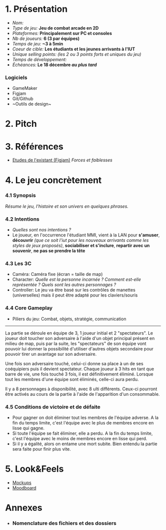 # 1. Présentation
- *Nom:*
- *Type de jeu:* **Jeu de combat arcade en 2D**
- *Plateformes:* **Principalement sur PC et consoles**
- *Nb de joueurs:* **6 (3 par équipes)**
- *Temps de jeu:* **~3 à 5min**
- *Coeur de cible:* **Les étudiants et les jeunes arrivants à l'IUT**
- *Unique selling points:* *(les 2 ou 3 points forts et uniques du jeu)*
- *Temps de développement:*
- *Échéances:* **Le 18 décembre _au plus tard_**
### Logiciels
- GameMaker
- Figjam
- Git/Github
- ~Outils de design~
# 2. Pitch
# 3. Références
- [Etudes de l'existant (Figjam)](https://www.figma.com/board/TzOCzQbDci5kVt4ebz25BO/Etude-de-l'existant?node-id=0-1&t=lUCQrGcGdsUSomjn-1) *_Forces et faiblesses_*
# 4. Le jeu concrètement
### 4.1 **Synopsis**
*Résume le jeu, l’histoire et son univers en quelques phrases.*

### 4.2 **Intentions**
   - *Quelles sont nos intentions ?*
   - Le joueur, en l'occurrence l'étudiant MMI, vient à la LAN pour **s'amuser**, **découvrir** *(que ce soit l'iut pour les nouveaux arrivants comme les styles de jeux proposés)*, **sociabiliser et s'inclure**, **repartir avec un souvenir**, **ne pas se prendre la tête**

### 4.3 **Les 3C**
   - Caméra: Caméra fixe (écran = taille de map)
   - Character: *Quelle est la personne incarnée ? Comment est-elle représentée ? Quels sont
les autres personnages ?*
   - Controller: Le jeu va être basé sur les contrôles de manettes (universelles) mais il peut être adapté pour les claviers/souris

### 4.4 **Core Gameplay**
   - Piliers du jeu: Combat, objets, stratégie, communication
---
La partie se déroule en équipe de 3, 1 joueur initial et 2 "spectateurs". Le joueur doit toucher son adversaire à l'aide d'un objet principal présent en milieu de map, puis par la suite, les "spectateurs" de son équipe vont pouvoir lui donner la possibilité d'utiliser d'autres objets secondaire pour pouvoir tirer un avantage sur son adversaire.

Une fois son adversaire touché, celui-ci donne sa place à un de ses coéquipiers puis il devient spectateur. Chaque joueur à 3 hits en tant que barre de vie, une fois touché 3 fois, il est définitivement éliminé. Lorsque tout les membres d'une équipe sont éliminés, celle-ci aura perdu.

Il y a 8 personnages à disponibilité, avec 8 ulti différents. Ceux-ci pourront être activés au cours de la partie à l'aide de l'apparition d'un consommable.

### 4.5 **Conditions de victoire et de défaite**
   - Pour gagner on doit éliminer tout les membres de l'équipe adverse. A la fin du temps limite, c'est l'équipe avec le plus de membres encore en lisse qui gagne.
   - Si toute l'équipe se fait éliminer, elle a perdu. A la fin du temps limite, c'est l'équipe avec le moins de membres encore en lisse qui perd.
   - Si il y a égalité, alors on entame une mort subite. Bien entendu la partie sera faite pour finir plus vite.
# 5. Look&Feels
- [Mockups]()
- [Moodboard]()
# Annexes
- ### Nomenclature des fichiers et des dossiers
